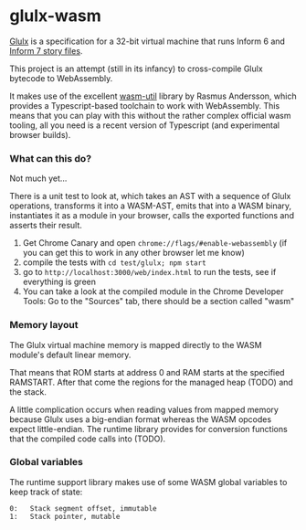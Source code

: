 # glulx-wasm

[Glulx](http://en.wikipedia.org/wiki/Glulx) is a specification for a 32-bit virtual machine that runs Inform 6 and [Inform 7 story files](http://inform7.com).

This project is an attempt (still in its infancy) to cross-compile Glulx bytecode to WebAssembly.

It makes use of the excellent [wasm-util](https://github.com/rsms/wasm-util/) library by Rasmus Andersson, which provides a Typescript-based toolchain to work with WebAssembly. This means that you can play with this without the rather complex official  wasm tooling, all you need is a recent version of Typescript (and experimental browser builds).

### What can this do?

Not much yet...

There is a unit test to look at, which takes an AST with a sequence of Glulx operations, transforms it into a WASM-AST, emits that into a WASM binary, instantiates it as a module in your browser, calls the exported functions and asserts their result.

1. Get Chrome Canary and open `chrome://flags/#enable-webassembly`  (if you can get this to work in any other browser let me know)
2. compile the tests with `cd test/glulx; npm start`
3. go to `http://localhost:3000/web/index.html` to run the tests, see if everything is green
4. You can take a look at the compiled module in the Chrome Developer Tools: Go to the "Sources" tab, there should be a section called "wasm"


### Memory layout

The Glulx virtual machine memory is mapped directly to the WASM module's default linear memory.

That means that ROM starts at address 0 and RAM starts at the specified RAMSTART.
After that come the regions for the managed heap (TODO) and the stack.

A little complication occurs when reading values from mapped memory because Glulx uses a big-endian format 
whereas the WASM opcodes expect little-endian. The runtime library provides for conversion functions
that the compiled code calls into (TODO).

### Global variables

The runtime support library makes use of some WASM global variables to keep track of state:

```
0:   Stack segment offset, immutable
1:   Stack pointer, mutable
```
